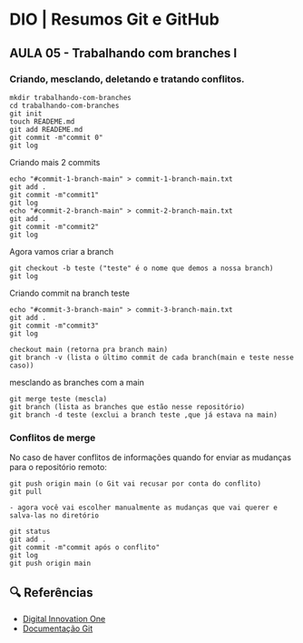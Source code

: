 # DIO | Resumos Git e GitHub
## AULA 05 - Trabalhando com branches I 

### Criando, mesclando, deletando e tratando conflitos.
```
mkdir trabalhando-com-branches
cd trabalhando-com-branches
git init 
touch READEME.md
git add READEME.md 
git commit -m"commit 0"
git log
```
Criando mais 2 commits
```
echo "#commit-1-branch-main" > commit-1-branch-main.txt
git add .
git commit -m"commit1"
git log
echo "#commit-2-branch-main" > commit-2-branch-main.txt
git add .
git commit -m"commit2"
git log
```
Agora vamos criar a branch
```
git checkout -b teste ("teste" é o nome que demos a nossa branch)
git log
```
Criando commit na branch teste
```
echo "#commit-3-branch-main" > commit-3-branch-main.txt
git add .
git commit -m"commit3"
git log
```
```
checkout main (retorna pra branch main)
git branch -v (lista o último commit de cada branch(main e teste nesse caso))
```
mesclando as branches com a main
```
git merge teste (mescla)
git branch (lista as branches que estão nesse repositório)
git branch -d teste (exclui a branch teste ,que já estava na main)
```
### Conflitos de merge
No caso de haver conflitos de informações quando for enviar as mudanças para o repositório remoto:
```
git push origin main (o Git vai recusar por conta do conflito)
git pull

- agora você vai escolher manualmente as mudanças que vai querer e salva-las no diretório

git status
git add .
git commit -m"commit após o conflito"
git log
git push origin main
```

## 🔍 Referências
- [Digital Innovation One](https://www.dio.me/)
- [Documentação Git](https://git-scm.com/doc)
